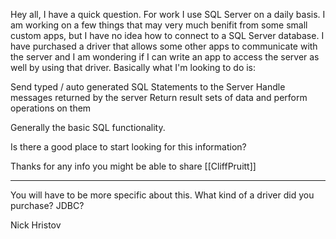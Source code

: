 

Hey all, I have a quick question. For work I use SQL Server on a daily basis.  I am working on a few things that may very much benifit from some small custom apps, but I have no idea how to connect to a SQL Server database.  I have purchased a driver that allows some other apps to communicate with the server and I am wondering if I can write an app to access the server as well by using that driver.  Basically what I'm looking to do is:

Send typed / auto generated SQL Statements to the Server
Handle messages returned by the server
Return result sets of data and perform operations on them

Generally the basic SQL functionality.

Is there a good place to start looking for this information?

Thanks for any info you might be able to share
[[CliffPruitt]]

----

You will have to be more specific about this. What kind of a driver did you purchase? JDBC?

Nick Hristov